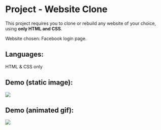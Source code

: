 # Project - Website Clone
This project requires you to clone or rebuild any website of your choice, using **only HTML and CSS**.

Website chosen: Facebook login page.

## Languages:
HTML & CSS only

## Demo (static image):
<img src="https://github.com/melvincwng/facebook-clone/blob/master/images/fbclone.JPG"/>

## Demo (animated gif):
<img src="https://github.com/melvincwng/facebook-clone/blob/master/images/fbclone.gif" />
